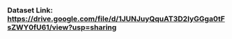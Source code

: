 ### Dataset Link: https://drive.google.com/file/d/1JUNJuyQquAT3D2IyGGga0tFsZWY0fU61/view?usp=sharing

